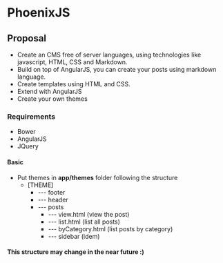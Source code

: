 # PhoenixJS

## Proposal
- Create an CMS free of server languages, using technologies like javascript, HTML, CSS and Markdown.
- Build on top of AngularJS, you can create your posts using markdown language.
- Create templates using HTML and CSS.
- Extend with AngularJS
- Create your own themes

### Requirements
- Bower
- AngularJS
- JQuery

#### Basic
- Put themes in **app/themes** folder following the structure
    - [THEME]
        - --- footer
        - --- header
        - --- posts
            - --- view.html (view the post)
            - --- list.html (list all posts)
            - --- byCategory.html (list posts by category)
            - --- sidebar (idem)



#### This structure may change in the near future :)

